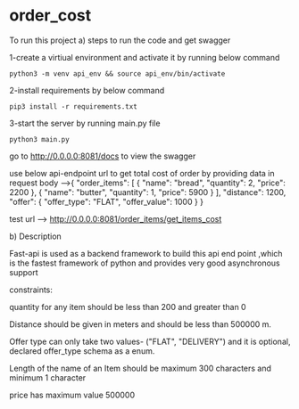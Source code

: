 # order_cost
To run this project
a) steps to run the code and get swagger

1-create a virtiual environment and activate it by running below command

    python3 -m venv api_env && source api_env/bin/activate
    
2-install requirements by below command

    pip3 install -r requirements.txt

3-start the server by running main.py file

    python3 main.py

go to http://0.0.0.0:8081/docs  to view the swagger 

use below api-endpoint url to get total cost of order by providing data in request body -->{ "order_items": [ { "name": "bread", "quantity": 2, "price": 2200 }, { "name": "butter", "quantity": 1, "price": 5900 } ], "distance": 1200, "offer": { "offer_type": "FLAT", "offer_value": 1000 } }

 test url --> http://0.0.0.0:8081/order_items/get_items_cost

b) Description

Fast-api is used as a backend framework to build this api end point ,which is the fastest framework of python and provides very good asynchronous support 

constraints:

quantity for any item should be less than 200 and greater than 0

Distance should be given in meters and should be less than 500000 m.

Offer type can only take two values- ("FLAT", "DELIVERY") and it is optional, declared offer_type schema as a enum. 

Length of the name of an Item should be maximum 300 characters and minimum 1 character

price has maximum value 500000 
